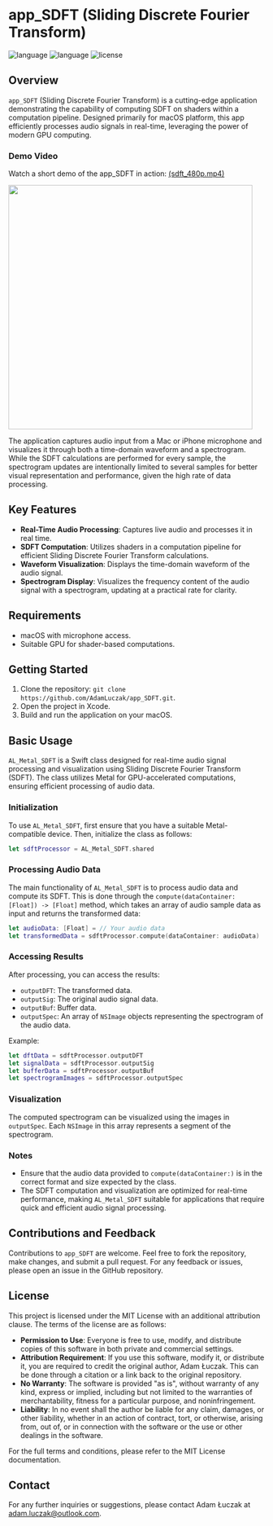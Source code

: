 
# app_SDFT (Sliding Discrete Fourier Transform)

![language](https://img.shields.io/badge/language-Swift-orange)
![language](https://img.shields.io/badge/language-C%2FMetal-blue)
![license](https://img.shields.io/badge/license-MIT-green)

## Overview
`app_SDFT` (Sliding Discrete Fourier Transform) is a cutting-edge application demonstrating the capability of computing SDFT on shaders within a computation pipeline. Designed primarily for macOS platform, this app efficiently processes audio signals in real-time, leveraging the power of modern GPU computing.

### Demo Video
Watch a short demo of the app_SDFT in action:
[(sdft_480p.mp4)](media/sdft_480p.mp4)

   <img src="media/sdft_anim.gif" width="480" height="auro">

The application captures audio input from a Mac or iPhone microphone and visualizes it through both a time-domain waveform and a spectrogram. While the SDFT calculations are performed for every sample, the spectrogram updates are intentionally limited to several samples for better visual representation and performance, given the high rate of data processing.

## Key Features
- **Real-Time Audio Processing**: Captures live audio and processes it in real time.
- **SDFT Computation**: Utilizes shaders in a computation pipeline for efficient Sliding Discrete Fourier Transform calculations.
- **Waveform Visualization**: Displays the time-domain waveform of the audio signal.
- **Spectrogram Display**: Visualizes the frequency content of the audio signal with a spectrogram, updating at a practical rate for clarity.

## Requirements
- macOS with microphone access.
- Suitable GPU for shader-based computations.

## Getting Started
1. Clone the repository: `git clone https://github.com/AdamLuczak/app_SDFT.git`.
2. Open the project in Xcode.
3. Build and run the application on your macOS.

## Basic Usage

`AL_Metal_SDFT` is a Swift class designed for real-time audio signal processing and visualization using Sliding Discrete Fourier Transform (SDFT). The class utilizes Metal for GPU-accelerated computations, ensuring efficient processing of audio data.

### Initialization
To use `AL_Metal_SDFT`, first ensure that you have a suitable Metal-compatible device. Then, initialize the class as follows:
```swift
let sdftProcessor = AL_Metal_SDFT.shared
```

### Processing Audio Data
The main functionality of `AL_Metal_SDFT` is to process audio data and compute its SDFT. This is done through the `compute(dataContainer: [Float]) -> [Float]` method, which takes an array of audio sample data as input and returns the transformed data:
```swift
let audioData: [Float] = // Your audio data
let transformedData = sdftProcessor.compute(dataContainer: audioData)
```

### Accessing Results
After processing, you can access the results:
- `outputDFT`: The transformed data.
- `outputSig`: The original audio signal data.
- `outputBuf`: Buffer data.
- `outputSpec`: An array of `NSImage` objects representing the spectrogram of the audio data.

Example:
```swift
let dftData = sdftProcessor.outputDFT
let signalData = sdftProcessor.outputSig
let bufferData = sdftProcessor.outputBuf
let spectrogramImages = sdftProcessor.outputSpec
```

### Visualization
The computed spectrogram can be visualized using the images in `outputSpec`. Each `NSImage` in this array represents a segment of the spectrogram.

### Notes
- Ensure that the audio data provided to `compute(dataContainer:)` is in the correct format and size expected by the class.
- The SDFT computation and visualization are optimized for real-time performance, making `AL_Metal_SDFT` suitable for applications that require quick and efficient audio signal processing.

## Contributions and Feedback
Contributions to `app_SDFT` are welcome. Feel free to fork the repository, make changes, and submit a pull request. For any feedback or issues, please open an issue in the GitHub repository.

## License
This project is licensed under the MIT License with an additional attribution clause. The terms of the license are as follows:

- **Permission to Use**: Everyone is free to use, modify, and distribute copies of this software in both private and commercial settings.
- **Attribution Requirement**: If you use this software, modify it, or distribute it, you are required to credit the original author, Adam Łuczak. This can be done through a citation or a link back to the original repository.
- **No Warranty**: The software is provided "as is", without warranty of any kind, express or implied, including but not limited to the warranties of merchantability, fitness for a particular purpose, and noninfringement.
- **Liability**: In no event shall the author be liable for any claim, damages, or other liability, whether in an action of contract, tort, or otherwise, arising from, out of, or in connection with the software or the use or other dealings in the software.

For the full terms and conditions, please refer to the MIT License documentation.


## Contact
For any further inquiries or suggestions, please contact Adam Łuczak at adam.luczak@outlook.com.
